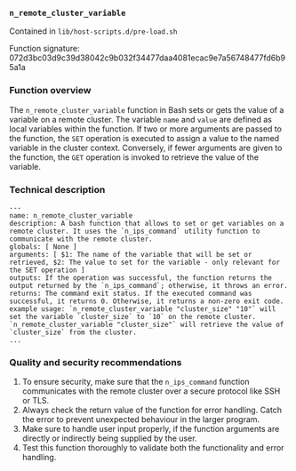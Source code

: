 ### `n_remote_cluster_variable`

Contained in `lib/host-scripts.d/pre-load.sh`

Function signature: 072d3bc03d9c39d38042c9b032f34477daa4081ecac9e7a56748477fd6b95a1a

### Function overview

The `n_remote_cluster_variable` function in Bash sets or gets the value of a variable on a remote cluster. The variable `name` and `value` are defined as local variables within the function. If two or more arguments are passed to the function, the `SET` operation is executed to assign a value to the named variable in the cluster context. Conversely, if fewer arguments are given to the function, the `GET` operation is invoked to retrieve the value of the variable.

### Technical description
```pandoc
---
name: n_remote_cluster_variable
description: A bash function that allows to set or get variables on a remote cluster. It uses the `n_ips_command` utility function to communicate with the remote cluster.
globals: [ None ]
arguments: [ $1: The name of the variable that will be set or retrieved, $2: The value to set for the variable - only relevant for the SET operation ]
outputs: If the operation was successful, the function returns the output returned by the `n_ips_command`; otherwise, it throws an error.
returns: The command exit status. If the executed command was successful, it returns 0. Otherwise, it returns a non-zero exit code.
example usage: `n_remote_cluster_variable "cluster_size" "10"` will set the variable `cluster_size` to `10` on the remote cluster. `n_remote_cluster_variable "cluster_size"` will retrieve the value of `cluster_size` from the cluster.
...
```
### Quality and security recommendations

1. To ensure security, make sure that the `n_ips_command` function communicates with the remote cluster over a secure protocol like SSH or TLS.
2. Always check the return value of the function for error handling. Catch the error to prevent unexpected behaviour in the larger program.
3. Make sure to handle user input properly, if the function arguments are directly or indirectly being supplied by the user.
4. Test this function thoroughly to validate both the functionality and error handling.

